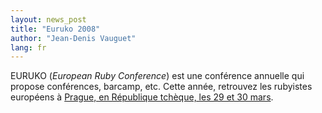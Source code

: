 ```yaml
---
layout: news_post
title: "Euruko 2008"
author: "Jean-Denis Vauguet"
lang: fr
---
```


EURUKO (*European Ruby Conference*) est une conférence annuelle qui
propose conférences, barcamp, etc. Cette année, retrouvez les rubyistes
européens à [Prague, en République tchèque, les 29 et 30 mars][1].



[1]: http://www.euruko2008.org 
